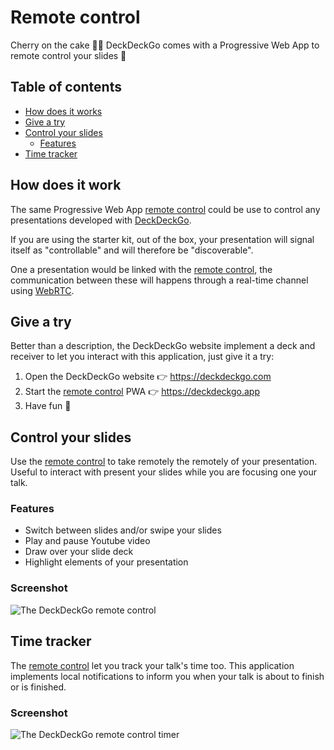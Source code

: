 # Remote control

Cherry on the cake 🍒🎂 DeckDeckGo comes with a Progressive Web App to remote control your slides 📱

## Table of contents

- [How does it works](#app-remote-control-how-does-it-work)
- [Give a try](#app-remote-control-give-a-try)
- [Control your slides](#app-remote-control-control-your-slides)
  - [Features](#app-remote-control-features)
- [Time tracker](#app-remote-control-time-tracker)

## How does it work

The same Progressive Web App [remote control] could be use to control any presentations developed with [DeckDeckGo].

If you are using the starter kit, out of the box, your presentation will signal itself as "controllable" and will therefore be "discoverable".   

One a presentation would be linked with the [remote control], the communication between these will happens through a real-time channel using [WebRTC](https://webrtc.org/).

## Give a try

Better than a description, the DeckDeckGo website implement a deck and receiver to let you interact with this application, just give it a try:

1. Open the DeckDeckGo website 👉 https://deckdeckgo.com
2. Start the [remote control] PWA 👉 https://deckdeckgo.app
3. Have fun 🎉

## Control your slides

Use the [remote control] to take remotely the remotely of your presentation. Useful to interact with present your slides while you are focusing one your talk.

### Features

* Switch between slides and/or swipe your slides
* Play and pause Youtube video
* Draw over your slide deck
* Highlight elements of your presentation

### Screenshot

![The DeckDeckGo remote control](/assets/img/screenshots/remote-control/deckdeckgo-remote-control-interact.png "The DeckDeckGo remote control")

## Time tracker

The [remote control] let you track your talk's time too. This application implements local notifications to inform you when your talk is about to finish or is finished.

### Screenshot

![The DeckDeckGo remote control timer](/assets/img/screenshots/remote-control/deckdeckgo-remote-control-timer.png "The DeckDeckGo remote control timer")

[DeckDeckGo]: https://deckdeckgo.com
[remote control]: https://deckdeckgo.app